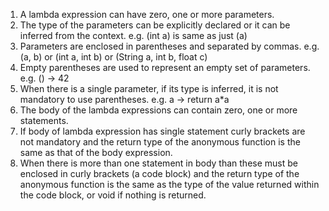 1. A lambda expression can have zero, one or more parameters.
2. The type of the parameters can be explicitly declared or it can be inferred from the context. e.g. (int a) is same as just (a)
3. Parameters are enclosed in parentheses and separated by commas. e.g. (a, b) or (int a, int b) or (String a, int b, float c)
4. Empty parentheses are used to represent an empty set of parameters. e.g. () -> 42
5. When there is a single parameter, if its type is inferred, it is not mandatory to use parentheses. e.g. a -> return a*a
6. The body of the lambda expressions can contain zero, one or more statements.
7. If body of lambda expression has single statement curly brackets are not mandatory and the return type of the anonymous function 
	is the same as that of the body expression.
8. When there is more than one statement in body than these must be enclosed in curly brackets (a code block)
and the return type of the anonymous function is the same as the type of the value returned within the code block, or void if nothing is returned.